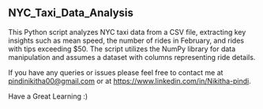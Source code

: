 ## NYC_Taxi_Data_Analysis

This Python script analyzes NYC taxi data from a CSV file, extracting key insights such as mean speed, the number of rides in February, and rides with tips exceeding $50. The script utilizes the NumPy library for data manipulation and assumes a dataset with columns representing ride details.

If you have any queries or issues please feel free to contact me at pindinikitha00@gmail.com or at https://www.linkedin.com/in/Nikitha-pindi.

Have a Great Learning :)
